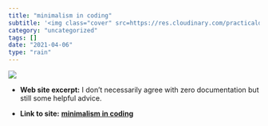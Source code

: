 ```yaml
---
title: "minimalism in coding"
subtitle: '<img class="cover" src=https://res.cloudinary.com/practicaldev/image/fetch/s--cyngJ8_o--/c_imagga_sc...'
category: "uncategorized"
tags: []
date: "2021-04-06"
type: "rain"
---
```

<img class="cover" src=https://res.cloudinary.com/practicaldev/image/fetch/s--cyngJ8_o--/c_imagga_scale,f_auto,fl_progressive,h_500,q_auto,w_1000/https://i.imgur.com/Kp6D4r5.png>



* **Web site excerpt:** I don’t necessarily agree with zero documentation but still some helpful advice.

* **Link to site:** **[minimalism in coding](https://dev.to/paulasantamaria/6-ways-minimalism-can-help-you-write-clean-code-45kp)**